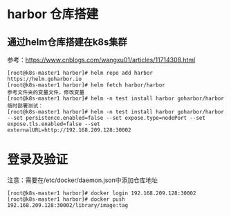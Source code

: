 # harbor 仓库搭建

## 通过helm仓库搭建在k8s集群
  参考：https://www.cnblogs.com/wangxu01/articles/11714308.html
```
[root@k8s-master1 harbor]# helm repo add harbor https://helm.goharbor.io
[root@k8s-master1 harbor]# helm fetch harbor/harbor
参考文件夹的变量文件，修改变量
[root@k8s-master1 harbor]# helm -n test install harbor goharbor/harbor
临时部署测试：
[root@k8s-master1 harbor]# helm -n test install harbor goharbor/harbor --set persistence.enabled=false --set expose.type=nodePort --set expose.tls.enabled=false --set externalURL=http://192.168.209.128:30002
```

# 登录及验证
  注意：需要在/etc/docker/daemon.json中添加仓库地址
``` 
[root@k8s-master1 harbor]# docker login 192.168.209.128:30002
[root@k8s-master1 harbor]# docker push  192.168.209.128:30002/library/image:tag
```